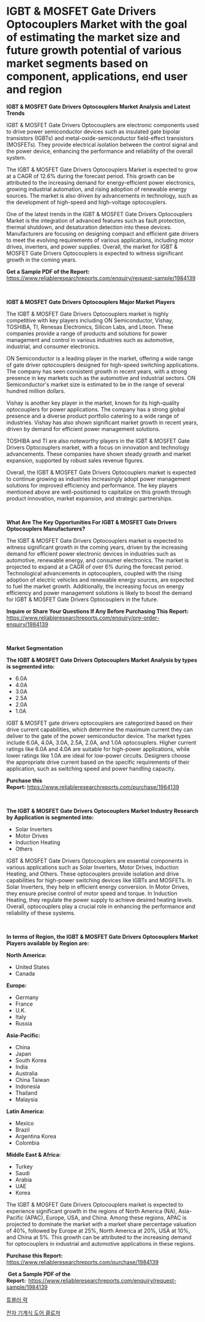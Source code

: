 <p><h1>IGBT & MOSFET Gate Drivers Optocouplers Market with the goal of estimating the market size and future growth potential of various market segments based on component, applications, end user and region</h1></p><p><strong>IGBT & MOSFET Gate Drivers Optocouplers Market Analysis and Latest Trends</strong></p>
<p><p>IGBT & MOSFET Gate Drivers Optocouplers are electronic components used to drive power semiconductor devices such as insulated gate bipolar transistors (IGBTs) and metal-oxide-semiconductor field-effect transistors (MOSFETs). They provide electrical isolation between the control signal and the power device, enhancing the performance and reliability of the overall system.</p><p>The IGBT & MOSFET Gate Drivers Optocouplers Market is expected to grow at a CAGR of 12.6% during the forecast period. This growth can be attributed to the increasing demand for energy-efficient power electronics, growing industrial automation, and rising adoption of renewable energy sources. The market is also driven by advancements in technology, such as the development of high-speed and high-voltage optocouplers.</p><p>One of the latest trends in the IGBT & MOSFET Gate Drivers Optocouplers Market is the integration of advanced features such as fault protection, thermal shutdown, and desaturation detection into these devices. Manufacturers are focusing on designing compact and efficient gate drivers to meet the evolving requirements of various applications, including motor drives, inverters, and power supplies. Overall, the market for IGBT & MOSFET Gate Drivers Optocouplers is expected to witness significant growth in the coming years.</p></p>
<p><strong>Get a Sample PDF of the Report:&nbsp;</strong> <a href="https://www.reliableresearchreports.com/enquiry/request-sample/1984139">https://www.reliableresearchreports.com/enquiry/request-sample/1984139</a></p>
<p>&nbsp;</p>
<p><strong>IGBT & MOSFET Gate Drivers Optocouplers Major Market Players</strong></p>
<p><p>The IGBT & MOSFET Gate Drivers Optocouplers market is highly competitive with key players including ON Semiconductor, Vishay, TOSHIBA, TI, Renesas Electronics, Silicon Labs, and Liteon. These companies provide a range of products and solutions for power management and control in various industries such as automotive, industrial, and consumer electronics.</p><p>ON Semiconductor is a leading player in the market, offering a wide range of gate driver optocouplers designed for high-speed switching applications. The company has seen consistent growth in recent years, with a strong presence in key markets such as the automotive and industrial sectors. ON Semiconductor's market size is estimated to be in the range of several hundred million dollars.</p><p>Vishay is another key player in the market, known for its high-quality optocouplers for power applications. The company has a strong global presence and a diverse product portfolio catering to a wide range of industries. Vishay has also shown significant market growth in recent years, driven by demand for efficient power management solutions.</p><p>TOSHIBA and TI are also noteworthy players in the IGBT & MOSFET Gate Drivers Optocouplers market, with a focus on innovation and technology advancements. These companies have shown steady growth and market expansion, supported by robust sales revenue figures.</p><p>Overall, the IGBT & MOSFET Gate Drivers Optocouplers market is expected to continue growing as industries increasingly adopt power management solutions for improved efficiency and performance. The key players mentioned above are well-positioned to capitalize on this growth through product innovation, market expansion, and strategic partnerships.</p></p>
<p>&nbsp;</p>
<p><strong>What Are The Key Opportunities For IGBT & MOSFET Gate Drivers Optocouplers Manufacturers?</strong></p>
<p><p>The IGBT & MOSFET Gate Drivers Optocouplers market is expected to witness significant growth in the coming years, driven by the increasing demand for efficient power electronic devices in industries such as automotive, renewable energy, and consumer electronics. The market is projected to expand at a CAGR of over 6% during the forecast period. Technological advancements in optocouplers, coupled with the rising adoption of electric vehicles and renewable energy sources, are expected to fuel the market growth. Additionally, the increasing focus on energy efficiency and power management solutions is likely to boost the demand for IGBT & MOSFET Gate Drivers Optocouplers in the future.</p></p>
<p><strong>Inquire or Share Your Questions If Any Before Purchasing This Report:</strong> <a href="https://www.reliableresearchreports.com/enquiry/pre-order-enquiry/1984139">https://www.reliableresearchreports.com/enquiry/pre-order-enquiry/1984139</a></p>
<p>&nbsp;</p>
<p><strong>Market Segmentation</strong></p>
<p><strong>The IGBT & MOSFET Gate Drivers Optocouplers Market Analysis by types is segmented into:</strong></p>
<p><ul><li>6.0A</li><li>4.0A</li><li>3.0A</li><li>2.5A</li><li>2.0A</li><li>1.0A</li></ul></p>
<p><p>IGBT & MOSFET gate drivers optocouplers are categorized based on their drive current capabilities, which determine the maximum current they can deliver to the gate of the power semiconductor device. The market types include 6.0A, 4.0A, 3.0A, 2.5A, 2.0A, and 1.0A optocouplers. Higher current ratings like 6.0A and 4.0A are suitable for high-power applications, while lower ratings like 1.0A are ideal for low-power circuits. Designers choose the appropriate drive current based on the specific requirements of their application, such as switching speed and power handling capacity.</p></p>
<p><strong>Purchase this Report:&nbsp;</strong><a href="https://www.reliableresearchreports.com/purchase/1984139">https://www.reliableresearchreports.com/purchase/1984139</a></p>
<p>&nbsp;</p>
<p><strong>The IGBT & MOSFET Gate Drivers Optocouplers Market Industry Research by Application is segmented into:</strong></p>
<p><ul><li>Solar Inverters</li><li>Motor Drives</li><li>Induction Heating</li><li>Others</li></ul></p>
<p><p>IGBT & MOSFET Gate Drivers Optocouplers are essential components in various applications such as Solar Inverters, Motor Drives, Induction Heating, and Others. These optocouplers provide isolation and drive capabilities for high-power switching devices like IGBTs and MOSFETs. In Solar Inverters, they help in efficient energy conversion. In Motor Drives, they ensure precise control of motor speed and torque. In Induction Heating, they regulate the power supply to achieve desired heating levels. Overall, optocouplers play a crucial role in enhancing the performance and reliability of these systems.</p></p>
<p>&nbsp;</p>
<p><strong>In terms of Region, the IGBT & MOSFET Gate Drivers Optocouplers Market Players available by Region are:</strong></p>
<p>
    <p> <strong> North America: </strong>
        <ul>
            <li>United States</li>
            <li>Canada</li>
        </ul>
        </p> 
    <p> <strong> Europe: </strong>
        <ul>
            <li>Germany</li>
            <li>France</li>
            <li>U.K.</li>
            <li>Italy</li>
            <li>Russia</li>
        </ul>
        </p> 
    <p> <strong> Asia-Pacific: </strong>
        <ul>
            <li>China</li>
            <li>Japan</li>
            <li>South Korea</li>
            <li>India</li>
            <li>Australia</li>
            <li>China Taiwan</li>
            <li>Indonesia</li>
            <li>Thailand</li>
            <li>Malaysia</li>
        </ul>
        </p> 
    <p> <strong> Latin America: </strong>
        <ul>
            <li>Mexico</li>
            <li>Brazil</li>
            <li>Argentina Korea</li>
            <li>Colombia</li>
        </ul>
        </p> 
    <p> <strong> Middle East & Africa: </strong>
        <ul>
            <li>Turkey</li>
            <li>Saudi</li>
            <li>Arabia</li>
            <li>UAE</li>
            <li>Korea</li>
        </ul>
    </p>
    </p>
<p><p>The IGBT & MOSFET Gate Drivers Optocouplers market is expected to experience significant growth in the regions of North America (NA), Asia-Pacific (APAC), Europe, USA, and China. Among these regions, APAC is projected to dominate the market with a market share percentage valuation of 40%, followed by Europe at 25%, North America at 20%, USA at 10%, and China at 5%. This growth can be attributed to the increasing demand for optocouplers in industrial and automotive applications in these regions.</p></p>
<p><strong>Purchase this Report: </strong><a href="https://www.reliableresearchreports.com/purchase/1984139">https://www.reliableresearchreports.com/purchase/1984139</a></p>
<p>&nbsp;<strong>Get a Sample PDF of the Report:&nbsp;&nbsp;</strong><a href="https://www.reliableresearchreports.com/enquiry/request-sample/1984139">https://www.reliableresearchreports.com/enquiry/request-sample/1984139</a></p>
<p><strong></strong></p>
<p><p><a href="https://github.com/wallacBahrtyinger567686/Market-Research-Report-List-1/blob/main/171664413266.md">튜블러 락</a></p><p><a href="https://github.com/WilburKihn5676/Market-Research-Report-List-1/blob/main/537367913265.md">전자 기계식 도어 클로저</a></p></p>